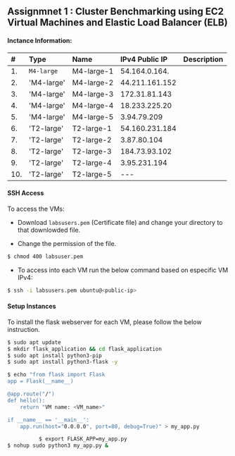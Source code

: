 
## Assignmnet 1 : Cluster Benchmarking using EC2 Virtual Machines and Elastic Load Balancer (ELB)

#### Inctance Information:


| #  | Type       | Name       | IPv4 Public IP | Description |
| :- | :--------- | :--------- | :------------- | :---------- |
| 1. | `M4-large` | M4-large-1 | 54.164.0.164.  | |
| 2. | 'M4-large' | M4-large-2 | 44.211.161.152 | |
| 3. | 'M4-large' | M4-large-3 | 172.31.81.143  | |
| 4. | 'M4-large' | M4-large-4 | 18.233.225.20  | |
| 5. | 'M4-large' | M4-large-5 | 3.94.79.209    | |
| 6. | 'T2-large' | T2-large-1 | 54.160.231.184 | |
| 7. | 'T2-large' | T2-large-2 | 3.87.80.104    | |
| 8. | 'T2-large' | T2-large-3 | 184.73.93.102  | |
| 9. | 'T2-large' | T2-large-4 | 3.95.231.194   | |
|10. | 'T2-large' | T2-large-5 | ---            | |


#### SSH Access
  To access the VMs:

  - Download `labsusers.pem` (Certificate file) and change your directory to that downlowded file.
  
  - Change the permission of the file.
  ```bash
  $ chmod 400 labsuser.pem
  ```
  
  - To access into each VM run the below command based on especific VM IPv4:
  ```bash
  $ ssh -i labsusers.pem ubuntu@<public-ip>
  ```

#### Setup Instances

To install the flask webserver for each VM, please follow the below instruction.

```bash
$ sudo apt update
$ mkdir flask_application && cd flask_application
$ sudo apt install python3-pip
$ sudo apt install python3-flask -y

$ echo "from flask import Flask
app = Flask(__name__)

@app.route("/")
def hello():
    return "VM name: <VM_name>"

if __name__ == '__main__':
    app.run(host="0.0.0.0", port=80, debug=True)" > my_app.py

          $ export FLASK_APP=my_app.py
$ nohup sudo python3 my_app.py &
```
